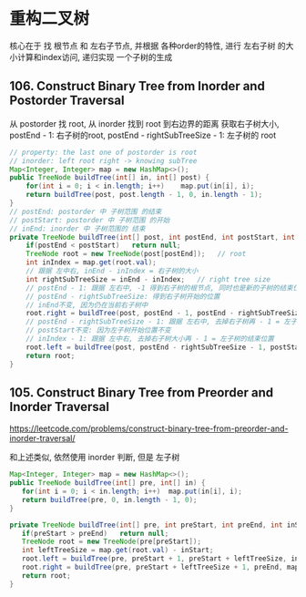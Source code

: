 # 重构二叉树
核心在于 找 根节点 和 左右子节点, 并根据 各种order的特性, 进行 左右子树 的大小计算和index访问, 递归实现 一个子树的生成


## 106. Construct Binary Tree from Inorder and Postorder Traversal

从 postorder 找 root, 从 inorder 找到 root 到右边界的距离 获取右子树大小, postEnd - 1: 右子树的root, postEnd - rightSubTreeSize - 1: 左子树的 root

```java
// property: the last one of postorder is root
// inorder: left root right -> knowing subTree
Map<Integer, Integer> map = new HashMap<>();
public TreeNode buildTree(int[] in, int[] post) {
    for(int i = 0; i < in.length; i++)    map.put(in[i], i);
    return buildTree(post, post.length - 1, 0, in.length - 1);
}
// postEnd: postorder 中 子树范围 的结束
// postStart: postorder 中 子树范围 的开始
// inEnd: inorder 中 子树范围的 结束
private TreeNode buildTree(int[] post, int postEnd, int postStart, int inEnd){
    if(postEnd < postStart)   return null;
    TreeNode root = new TreeNode(post[postEnd]);   // root
    int inIndex = map.get(root.val);
    // 跟据 左中右, inEnd - inIndex = 右子树的大小
    int rightSubTreeSize = inEnd - inIndex;   // right tree size
    // postEnd - 1: 跟据 左右中, -1 得到右子树的根节点, 同时也是新的子树的结束位置
    // postEnd - rightSubTreeSize: 得到右子树开始的位置
    // inEnd不变, 因为仍在当前右子树中
    root.right = buildTree(post, postEnd - 1, postEnd - rightSubTreeSize, inEnd);
    // postEnd - rightSubTreeSize - 1: 跟据 左右中, 去掉右子树再 - 1 = 左子树的根, 也就是左子树的结束位置
    // postStart不变: 因为左子树开始位置不变
    // inIndex - 1: 跟据 左中右, 去掉右子树大小再 - 1 = 左子树的结束位置
    root.left = buildTree(post, postEnd - rightSubTreeSize - 1, postStart, inIndex - 1);
    return root;
}
```

## 105. Construct Binary Tree from Preorder and Inorder Traversal
https://leetcode.com/problems/construct-binary-tree-from-preorder-and-inorder-traversal/

和上述类似, 依然使用 inorder 判断, 但是 左子树

```java
Map<Integer, Integer> map = new HashMap<>();
public TreeNode buildTree(int[] pre, int[] in) {
   for(int i = 0; i < in.length; i++)  map.put(in[i], i);
   return buildTree(pre, 0, in.length - 1, 0);
}

private TreeNode buildTree(int[] pre, int preStart, int preEnd, int inStart){
   if(preStart > preEnd)   return null;
   TreeNode root = new TreeNode(pre[preStart]);
   int leftTreeSize = map.get(root.val) - inStart;
   root.left = buildTree(pre, preStart + 1, preStart + leftTreeSize, inStart);
   root.right = buildTree(pre, preStart + leftTreeSize + 1, preEnd, map.get(root.val)+1);
   return root;
}
```
